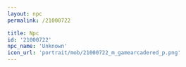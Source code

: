 ```yaml
---
layout: npc
permalink: /21000722

title: Npc
id: '21000722'
npc_name: 'Unknown'
icon_url: 'portrait/mob/21000722_m_gamearcadered_p.png'
---
```

